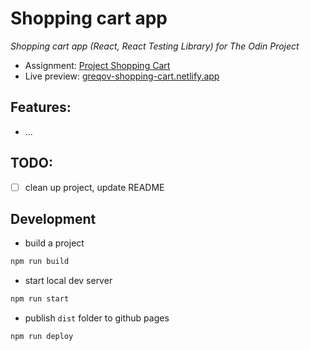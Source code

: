 # Shopping cart app

_Shopping cart app (React, React Testing Library) for The Odin Project_

- Assignment: [Project Shopping Cart](https://www.theodinproject.com/lessons/javascript-shopping-cart)
- Live preview: [greqov-shopping-cart.netlify.app](https://greqov-shopping-cart.netlify.app)

## Features:

- ...

## TODO:

- [ ] clean up project, update README

## Development

- build a project

```bash
npm run build
```

- start local dev server

```bash
npm run start
```

- publish `dist` folder to github pages

```bash
npm run deploy
```

